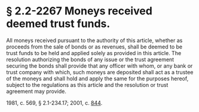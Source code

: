 # § 2.2-2267 Moneys received deemed trust funds.

<p>All moneys received pursuant to the authority of this article, whether as proceeds from the sale of bonds or as revenues, shall be deemed to be trust funds to be held and applied solely as provided in this article. The resolution authorizing the bonds of any issue or the trust agreement securing the bonds shall provide that any officer with whom, or any bank or trust company with which, such moneys are deposited shall act as a trustee of the moneys and shall hold and apply the same for the purposes hereof, subject to the regulations as this article and the resolution or trust agreement may provide.</p><p>1981, c. 569, § 2.1-234.17; 2001, c. <a href='http://lis.virginia.gov/cgi-bin/legp604.exe?011+ful+CHAP0844'>844</a>.</p>